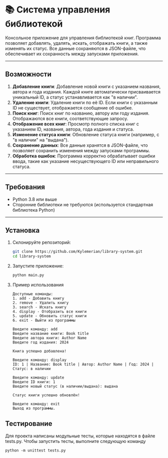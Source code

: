 # 📚 Система управления библиотекой

Консольное приложение для управления библиотекой книг. Программа позволяет добавлять, удалять, искать, отображать книги, а также изменять их статус. Все данные сохраняются в JSON-файле, что обеспечивает их сохранность между запусками приложения.

---

## Возможности
1. **Добавление книги**: Добавление новой книги с указанием названия, автора и года издания. Каждой книге автоматически присваивается уникальный ID, а статус устанавливается как "в наличии".
2. **Удаление книги**: Удаление книги по её ID. Если книги с указанным ID не существует, отображается сообщение об ошибке.
3. **Поиск книг**: Поиск книг по названию, автору или году издания. Отображаются все книги, соответствующие запросу.
4. **Отображение всех книг**: Просмотр полного списка книг с указанием ID, названия, автора, года издания и статуса.
5. **Изменение статуса книги**: Обновление статуса книги (например, с "в наличии" на "выдана").
6. **Сохранение данных**: Все данные хранятся в JSON-файле, что позволяет сохранить изменения между запусками программы.
7. **Обработка ошибок**: Программа корректно обрабатывает ошибки ввода, такие как указание несуществующего ID или неправильного статуса.

---

## Требования
- Python 3.8 или выше
- Сторонние библиотеки не требуются (используется стандартная библиотека Python)

---

## Установка
1. Склонируйте репозиторий:
   ```bash
   git clone https://github.com/Kylemerian/library-system.git
   cd library-system
   ```
2. Запустите приложение:
   ```bash
   python main.py
   ```
3. Пример использования
    ```
    Доступные команды:
    1. add - Добавить книгу
    2. remove - Удалить книгу
    3. search - Искать книгу
    4. display - Отобразить все книги
    5. update - Обновить статус книги
    6. exit - Выйти из программы
    
    Введите команду: add
    Введите название книги: Book title
    Введите автора книги: Author Name
    Введите год издания: 2024
    
    Книга успешно добавлена!
    
    Введите команду: display
    ID: 1 | Название: Book title | Автор: Author Name | Год: 2024 | Статус: в наличии
    
    Введите команду: update
    Введите ID книги: 1
    Введите новый статус (в наличии/выдана): выдана
    
    Статус книги успешно обновлён!
    
    Введите команду: exit
    Выход из программы.
    ```
## Тестирование
Для проекта написаны модульные тесты, которые находятся в файле tests.py. Чтобы запустить тесты, выполните следующую команду
```
python -m unittest tests.py
```
